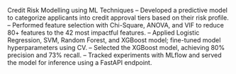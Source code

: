 Credit Risk Modelling using ML Techniques
– Developed a predictive model to categorize applicants into credit approval tiers based on their risk profile.
– Performed feature selection with Chi-Square, ANOVA, and VIF to reduce 80+ features to the 42 most impactful features.
– Applied Logistic Regression, SVM, Random Forest, and XGBoost model; fine-tuned model hyperparameters using CV.
– Selected the XGBoost model, achieving 80% precision and 73% recall.
– Tracked experiments with MLflow and served the model for inference using a FastAPI endpoint.